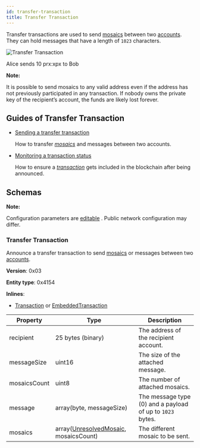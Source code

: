 ```yaml
---
id: transfer-transaction
title: Transfer Transaction
---
```

Transfer transactions are used to send [mosaics](./mosaic.md) between two [accounts](./account.md). They can hold messages that have a length of `1023` characters.

![Transfer Transaction](/img/transfer-transaction.png "Transfer Transaction")

<p class="caption">Alice sends 10 prx:xpx to Bob</p>

<div class="info">

**Note:**

It is possible to send mosaics to any valid address even if the address has not previously participated in any transaction. If nobody owns the private key of the recipient’s account, the funds are likely lost forever.

</div>

## Guides of Transfer Transaction

- [Sending a transfer transaction](../guides/transaction/sending-a-transfer-transaction.md)

    How to transfer [*mosaics*](./mosaic.md) and messages between two accounts.

- [Monitoring a transaction status](../guides/monitoring/monitoring-a-transaction-status.md)

    How to ensure a [*transaction*](../protocol/transaction.md) gets included in the blockchain after being announced.

## Schemas

<div class="info">

**Note:**

Configuration parameters are [editable](https://github.com/proximax-storage/catapult-server/blob/master/resources/config-network.properties) . Public network configuration may differ.

</div>

### Transfer Transaction

Announce a transfer transaction to send [mosaics](./mosaic.md) or messages between two [accounts](./account.md).

**Version**: 0x03

**Entity type**: 0x4154

**Inlines**:

- [Transaction](../protocol/transaction.md#transaction) or [EmbeddedTransaction](../protocol/transaction.md#embeddedtransaction)

**Property** |	**Type** |	**Description**
-------------|-----------|--------------------
recipient |	25 bytes (binary) |	The address of the recipient account.
messageSize |	uint16 |	The size of the attached message.
mosaicsCount |	uint8 |	The number of attached mosaics.
message |	array(byte, messageSize) |	The message type (0) and a payload of up to `1023` bytes.
mosaics |	array([UnresolvedMosaic](./mosaic.md#unresolvedmosaic), mosaicsCount) |	The different mosaic to be sent.

